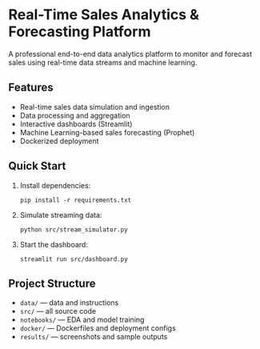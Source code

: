 # Real-Time Sales Analytics & Forecasting Platform

A professional end-to-end data analytics platform to monitor and forecast sales using real-time data streams and machine learning.

## Features

- Real-time sales data simulation and ingestion
- Data processing and aggregation
- Interactive dashboards (Streamlit)
- Machine Learning-based sales forecasting (Prophet)
- Dockerized deployment

## Quick Start

1. Install dependencies:
    ```
    pip install -r requirements.txt
    ```
2. Simulate streaming data:
    ```
    python src/stream_simulator.py
    ```
3. Start the dashboard:
    ```
    streamlit run src/dashboard.py
    ```

## Project Structure

- `data/` — data and instructions
- `src/` — all source code
- `notebooks/` — EDA and model training
- `docker/` — Dockerfiles and deployment configs
- `results/` — screenshots and sample outputs
